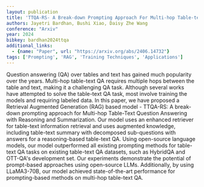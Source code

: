 ```yaml
---
layout: publication
title: 'TTQA-RS- A Break-down Prompting Approach For Multi-hop Table-text Question Answering With Reasoning And Summarization'
authors: Jayetri Bardhan, Bushi Xiao, Daisy Zhe Wang
conference: "Arxiv"
year: 2024
bibkey: bardhan2024ttqa
additional_links:
  - {name: "Paper", url: "https://arxiv.org/abs/2406.14732"}
tags: ['Prompting', 'RAG', 'Training Techniques', 'Applications']
---
```

Question answering (QA) over tables and text has gained much popularity over
the years. Multi-hop table-text QA requires multiple hops between the table and
text, making it a challenging QA task. Although several works have attempted to
solve the table-text QA task, most involve training the models and requiring
labeled data. In this paper, we have proposed a Retrieval Augmented Generation
(RAG) based model - TTQA-RS: A break-down prompting approach for Multi-hop
Table-Text Question Answering with Reasoning and Summarization. Our model uses
an enhanced retriever for table-text information retrieval and uses augmented
knowledge, including table-text summary with decomposed sub-questions with
answers for a reasoning-based table-text QA. Using open-source language models,
our model outperformed all existing prompting methods for table-text QA tasks
on existing table-text QA datasets, such as HybridQA and OTT-QA's development
set. Our experiments demonstrate the potential of prompt-based approaches using
open-source LLMs. Additionally, by using LLaMA3-70B, our model achieved
state-of-the-art performance for prompting-based methods on multi-hop
table-text QA.
